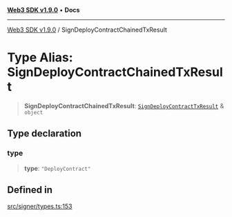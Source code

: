 [**Web3 SDK v1.9.0**](../README.md) • **Docs**

***

[Web3 SDK v1.9.0](../globals.md) / SignDeployContractChainedTxResult

# Type Alias: SignDeployContractChainedTxResult

> **SignDeployContractChainedTxResult**: [`SignDeployContractTxResult`](../interfaces/SignDeployContractTxResult.md) & `object`

## Type declaration

### type

> **type**: `"DeployContract"`

## Defined in

[src/signer/types.ts:153](https://github.com/Mystic-Nayy/alephium-web3/blob/ee41f5e0e7d7fb0b155fe62f05b2ac03772895ca/packages/web3/src/signer/types.ts#L153)
